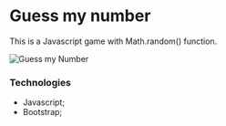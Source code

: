 # Guess my number

This is a Javascript game with Math.random() function.

![Guess my Number](http://komornyi.space/static/img/projects/1.png)

### Technologies

-   Javascript;
-   Bootstrap;
